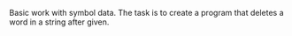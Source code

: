 Basic work with symbol data. The task is to create a program that deletes a word in a string after given.